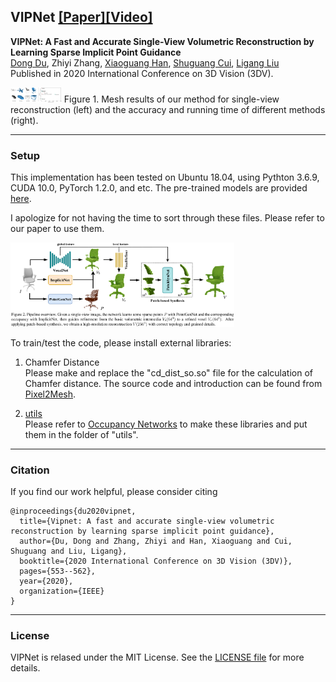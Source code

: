 ## VIPNet [[Paper]](https://ieeexplore.ieee.org/document/9320348)[[Video]](https://www.youtube.com/watch?v=SFLNboGzBbU)

**VIPNet: A Fast and Accurate Single-View Volumetric Reconstruction by Learning Sparse Implicit Point Guidance**  
[Dong Du](https://dongdu3.github.io/), Zhiyi Zhang, [Xiaoguang Han](https://mypage.cuhk.edu.cn/academics/hanxiaoguang/), [Shuguang Cui](https://sse.cuhk.edu.cn/en/faculty/cuishuguang), [Ligang Liu](http://staff.ustc.edu.cn/~lgliu/)  
Published in 2020 International Conference on 3D Vision (3DV).  


<img src="figures/teaser.png" alt="teaser.png" style="zoom:8%" />  
Figure 1. Mesh results of our method for single-view reconstruction (left) and the accuracy and running time of different methods (right).

---

### Setup

This implementation has been tested on Ubuntu 18.04, using Pythton 3.6.9, CUDA 10.0, PyTorch 1.2.0, and etc. The pre-trained models are provided [here](https://mailustceducn-my.sharepoint.com/:f:/g/personal/dongdu_mail_ustc_edu_cn/ErDmnEtR949LuRcjpxKr5ocB5rGNHnM0EihuLEssvJS-nw?e=myU5kw).

I apologize for not having the time to sort through these files. Please refer to our paper to use them. 

<img src="figures/pipeline.png" alt="pipeline.png" style="zoom:35%" />  

To train/test the code, please install  external libraries:

1. Chamfer Distance  
   Please make and replace the "cd_dist_so.so" file for the calculation of Chamfer distance. The source code and introduction can be found from [Pixel2Mesh](https://github.com/nywang16/Pixel2Mesh/tree/master/external). 

2. [utils](https://github.com/autonomousvision/occupancy_networks/tree/master/im2mesh/utils)  
   Please refer to [Occupancy Networks](https://github.com/autonomousvision/occupancy_networks) to make these libraries and put them in the folder of "utils". 

---

### Citation

If you find our work helpful, please consider citing

```
@inproceedings{du2020vipnet,
  title={Vipnet: A fast and accurate single-view volumetric reconstruction by learning sparse implicit point guidance},
  author={Du, Dong and Zhang, Zhiyi and Han, Xiaoguang and Cui, Shuguang and Liu, Ligang},
  booktitle={2020 International Conference on 3D Vision (3DV)},
  pages={553--562},
  year={2020},
  organization={IEEE}
}
```

---

### License

VIPNet is relased under the MIT License. See the [LICENSE file](LICENSE ) for more details.